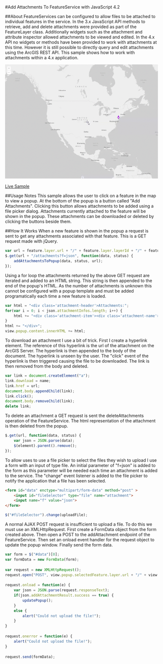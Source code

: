 #Add Attachments To FeatureService with JavaScript 4.2

##About
FeatureServices can be configured to allow files to be attached to individual features in the service. In the 3.x JavaScript API methods to retrieve, add and delete attachments were provided as part of the FeatureLayer class. Additionally widgets such as the attachment and attribute inspector allowed attachments to be viewed and edited. In the 4.x API no widgets or methods have been provided to work with attachments at this time. However it is still possible to directly query and edit attachments using the ArcGIS REST API. This sample shows how to work with attachments within a 4.x application.

![This is where an GIF should be. Sorry you can't see it. Try using Chrome](AddAttachments.gif "Application Demo")

[Live Sample](https://nhaney90.github.io/add-attachments-with-42/index.html)

##Usage Notes
This sample allows the user to click on a feature in the map to view a popup. At the bottom of the popup is a button called "Add Attachments". Clicking this button allows attachments to be added using a file picker dialog. Attachments currently attached to the feature will be shown in the popup. These attachments can be downloaded or deleted by clicking the buttons beside them.

##How It Works
When a new feature is shown in the popup a request is sent to get any attachments associated with that feature. This is a GET request made with jQuery.
```javascript
var url = feature.layer.url + "/" + feature.layer.layerId + "/" + feature.attributes.objectid;
$.get(url + "/attachments?f=json", function(data, status) {
	addAttachmentsToPopup(data, status, url);
});
```

Using a for loop the attachments returned by the above GET request are iterated and added to an HTML string. This string is then appended to the end of the popup's HTML. As the number of attachments is unknown this cannot be configured with a popup template and must be added programatically each time a new feature is loaded.
```javascript
var html = "<div class='attachment-header'>Attachments:";
for(var i = 0; i < json.attachmentInfos.length; i++) {
	html += "<div class='attachment-item'><div class='attachment-name'>" + json.attachmentInfos[i].name + "</div><div class='download-attachment' value='" + url + "/attachments/" + json.attachmentInfos[i].id + "'></div><div class='delete-attachment' value='" + url + "/deleteAttachments?f=json&attachmentIds=" + json.attachmentInfos[i].id + "'></div></div>";
}
html += "</div>";
view.popup.content.innerHTML += html;
```

To download an attachment I use a bit of trick. First I create a hyperlink element. The reference of this hyperlink is the url of the attachment on the ArcGIS Server. The hyperlink is then appended to the body of the document. The hyperlink is unseen by the user. The "click" event of the hyperlink is then triggered causing the file to be downloaded. The link is then removed from the body and deleted.
```javascript
var link = document.createElement("a");
link.download = name;
link.href = url;
document.body.appendChild(link);
link.click();
document.body.removeChild(link);
delete link;
```

To delete an attachment a GET request is sent the deleteAttachments operation of the FeatureService. The html representation of the attachment is then deleted from the popup.
```javascript
$.get(url, function(data, status) {
	var json = JSON.parse(data);
	$(element).parent().remove();
});
```

To allow uses to use a file picker to select the files they wish to upload I use a form with an input of type file. An initial parameter of "f=json" is added to the form as this parameter will be needed each time an attachment is added to the service. The "change" event listener is added to the file picker to notify the application that a file has been selected.
```html
<form id="data" enctype="multipart/form-data" method="post" >
	<input id="fileSelector" type="file" name="attachment">
	<input name="f" value="json">
</form>
```
```javascript
$("#fileSelector").change(uploadFile);
```

A normal AJAX POST request is insufficient to upload a file. To do this we must use an XMLHttpRequest. First create a FormData object from the form created above. Then open a POST to the addAttachment endpoint of the FeatureService. Then set an onload event handler for the request object to update the popup window. Finally send the form data.
```javascript
var form = $("#data")[0];
var formData = new FormData(form);
		
var request = new XMLHttpRequest();
request.open("POST", view.popup.selectedFeature.layer.url + "/" + view.popup.selectedFeature.layer.layerId + "/" + view.popup.selectedFeature.attributes.objectid + "/addAttachment");

request.onload = function(e) {
	var json = JSON.parse(request.responseText);
	if(json.addAttachmentResult.success == true) {
		updatePopup();
	}
	else {
		alert("Could not upload the file!");
	}
}

request.onerror = function(e) {
	alert("Could not upload the file!");
}
			
request.send(formData);
```
